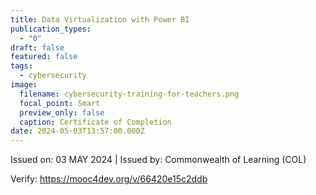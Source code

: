```yaml
---
title: Data Virtualization with Power BI
publication_types:
  - "0"
draft: false
featured: false
tags:
  - cybersecurity
image:
  filename: cybersecurity-training-for-teachers.png
  focal_point: Smart
  preview_only: false
  caption: Certificate of Completion
date: 2024-05-03T13:57:00.000Z
---
```

Issued on: 03 MAY 2024 | Issued by: Commonwealth of Learning (COL)

Verify: https://mooc4dev.org/v/66420e15c2ddb
